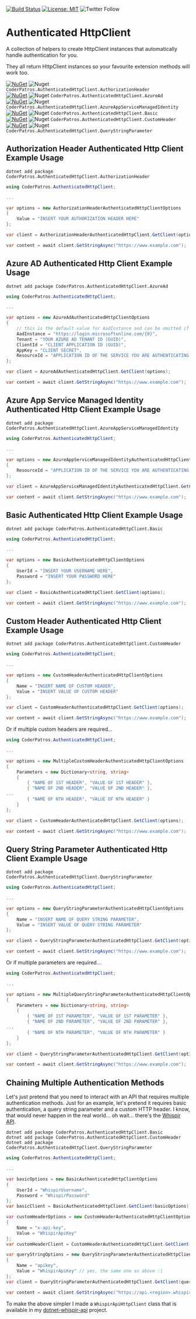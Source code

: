 [![Build Status](https://github.com/coderpatros/dotnet-authenticated-httpclient/workflows/.NET%20Core%20CI/badge.svg)](https://github.com/coderpatros/dotnet-authenticated-httpclient/actions?workflow=.NET+Core+CI)
[![License: MIT](https://img.shields.io/badge/License-MIT-yellow.svg)](https://opensource.org/licenses/MIT)
![Twitter Follow](https://img.shields.io/twitter/follow/coderpatros?style=social)

Authenticated HttpClient
========================

A collection of helpers to create HttpClient instances that automatically
handle authentication for you.

They all return HttpClient instances so your favourite extension methods will
work too.

[![NuGet](https://img.shields.io/nuget/v/CoderPatros.AuthenticatedHttpClient.AuthorizationHeader.svg?style=flat-square)](https://www.nuget.org/packages/CoderPatros.AuthenticatedHttpClient.AuthorizationHeader/)
![Nuget](https://img.shields.io/nuget/dt/CoderPatros.AuthenticatedHttpClient.AuthorizationHeader.svg)
`CoderPatros.AuthenticatedHttpClient.AuthorizationHeader`  
[![NuGet](https://img.shields.io/nuget/v/CoderPatros.AuthenticatedHttpClient.AzureAd.svg?style=flat-square)](https://www.nuget.org/packages/CoderPatros.AuthenticatedHttpClient.AzureAd/)
![Nuget](https://img.shields.io/nuget/dt/CoderPatros.AuthenticatedHttpClient.AzureAd.svg)
`CoderPatros.AuthenticatedHttpClient.AzureAd`  
[![NuGet](https://img.shields.io/nuget/v/CoderPatros.AuthenticatedHttpClient.AzureAppServiceManagedIdentity.svg?style=flat-square)](https://www.nuget.org/packages/CoderPatros.AuthenticatedHttpClient.AzureAppServiceManagedIdentity/)
![Nuget](https://img.shields.io/nuget/dt/CoderPatros.AuthenticatedHttpClient.AzureAppServiceManagedIdentity.svg)
`CoderPatros.AuthenticatedHttpClient.AzureAppServiceManagedIdentity`  
[![NuGet](https://img.shields.io/nuget/v/CoderPatros.AuthenticatedHttpClient.Basic.svg?style=flat-square)](https://www.nuget.org/packages/CoderPatros.AuthenticatedHttpClient.Basic/)
![Nuget](https://img.shields.io/nuget/dt/CoderPatros.AuthenticatedHttpClient.Basic.svg)
`CoderPatros.AuthenticatedHttpClient.Basic`  
[![NuGet](https://img.shields.io/nuget/v/CoderPatros.AuthenticatedHttpClient.CustomHeader.svg?style=flat-square)](https://www.nuget.org/packages/CoderPatros.AuthenticatedHttpClient.CustomHeader/)
![Nuget](https://img.shields.io/nuget/dt/CoderPatros.AuthenticatedHttpClient.CustomHeader.svg)
`CoderPatros.AuthenticatedHttpClient.CustomHeader`  
[![NuGet](https://img.shields.io/nuget/v/CoderPatros.AuthenticatedHttpClient.QueryStringParameter.svg?style=flat-square)](https://www.nuget.org/packages/CoderPatros.AuthenticatedHttpClient.QueryStringParameter/)
![Nuget](https://img.shields.io/nuget/dt/CoderPatros.AuthenticatedHttpClient.QueryStringParameter.svg)
`CoderPatros.AuthenticatedHttpClient.QueryStringParameter`  

Authorization Header Authenticated Http Client Example Usage
------------------------------------------------------------

```shell
dotnet add package CoderPatros.AuthenticatedHttpClient.AuthorizationHeader
```

```csharp
using CoderPatros.AuthenticatedHttpClient;

...

var options = new AuthorizationHeaderAuthenticatedHttpClientOptions
{
    Value = "INSERT YOUR AUTHORIZATION HEADER HERE"
};

var client = AuthorizationHeaderAuthenticatedHttpClient.GetClient(options);

var content = await client.GetStringAsync("https://www.example.com");
```

Azure AD Authenticated Http Client Example Usage
------------------------------------------------

```
dotnet add package CoderPatros.AuthenticatedHttpClient.AzureAd
```

```csharp
using CoderPatros.AuthenticatedHttpClient;

...

var options = new AzureAdAuthenticatedHttpClientOptions
{
    // this is the default value for AadInstance and can be omitted if you don't need to change it
    AadInstance = "https://login.microsoftonline.com/{0}",
    Tenant = "YOUR AZURE AD TENANT ID (GUID)",
    ClientId = "CLIENT APPLICATION ID (GUID)",
    AppKey = "CLIENT SECRET",
    ResourceId = "APPLICATION ID OF THE SERVICE YOU ARE AUTHENTICATING TO (GUID)"
};

var client = AzureAdAuthenticatedHttpClient.GetClient(options);

var content = await client.GetStringAsync("https://www.example.com");
```

Azure App Service Managed Identity Authenticated Http Client Example Usage
--------------------------------------------------------------------------

```shell
dotnet add package CoderPatros.AuthenticatedHttpClient.AzureAppServiceManagedIdentity
```

```csharp
using CoderPatros.AuthenticatedHttpClient;

...

var options = new AzureAppServiceManagedIdentityAuthenticatedHttpClientOptions
{
    ResourceId = "APPLICATION ID OF THE SERVICE YOU ARE AUTHENTICATING TO (GUID)"
};

var client = AzureAppServiceManagedIdentityAuthenticatedHttpClient.GetClient(options);

var content = await client.GetStringAsync("https://www.example.com");
```

Basic Authenticated Http Client Example Usage
---------------------------------------------

```shell
dotnet add package CoderPatros.AuthenticatedHttpClient.Basic
```

```csharp
using CoderPatros.AuthenticatedHttpClient;

...

var options = new BasicAuthenticatedHttpClientOptions
{
    UserId = "INSERT YOUR USERNAME HERE",
    Password = "INSERT YOUR PASSWORD HERE"
};

var client = BasicAuthenticatedHttpClient.GetClient(options);

var content = await client.GetStringAsync("https://www.example.com");
```

Custom Header Authenticated Http Client Example Usage
-----------------------------------------------------

```shell
dotnet add package CoderPatros.AuthenticatedHttpClient.CustomHeader
```

```csharp
using CoderPatros.AuthenticatedHttpClient;

...

var options = new CustomHeaderAuthenticatedHttpClientOptions
{
    Name = "INSERT NAME OF CUSTOM HEADER",
    Value = "INSERT VALUE OF CUSTOM HEADER"
};

var client = CustomHeaderAuthenticatedHttpClient.GetClient(options);

var content = await client.GetStringAsync("https://www.example.com");
```

Or if multiple custom headers are required...

```csharp
using CoderPatros.AuthenticatedHttpClient;

...

var options = new MultipleCustomHeaderAuthenticatedHttpClientOptions
{
    Parameters = new Dictionary<string, string>
    {
        { "NAME OF 1ST HEADER", "VALUE OF 1ST HEADER" },
        { "NAME OF 2ND HEADER", "VALUE OF 2ND HEADER" },
...
        { "NAME OF NTH HEADER", "VALUE OF NTH HEADER" }
    }
};

var client = CustomHeaderAuthenticatedHttpClient.GetClient(options);

var content = await client.GetStringAsync("https://www.example.com");
```

Query String Parameter Authenticated Http Client Example Usage
--------------------------------------------------------------

```shell
dotnet add package CoderPatros.AuthenticatedHttpClient.QueryStringParameter
```

```csharp
using CoderPatros.AuthenticatedHttpClient;

...

var options = new QueryStringParameterAuthenticatedHttpClientOptions
{
    Name = "INSERT NAME OF QUERY STRING PARAMETER",
    Value = "INSERT VALUE OF QUERY STRING PARAMETER"
};

var client = QueryStringParameterAuthenticatedHttpClient.GetClient(options);

var content = await client.GetStringAsync("https://www.example.com");
```

Or if multiple parameters are required...

```csharp
using CoderPatros.AuthenticatedHttpClient;

...

var options = new MultipleQueryStringParameterAuthenticatedHttpClientOptions
{
    Parameters = new Dictionary<string, string>
    {
        { "NAME OF 1ST PARAMETER", "VALUE OF 1ST PARAMETER" },
        { "NAME OF 2ND PARAMETER", "VALUE OF 2ND PARAMETER" },
...
        { "NAME OF NTH PARAMETER", "VALUE OF NTH PARAMETER" }
    }
};

var client = QueryStringParameterAuthenticatedHttpClient.GetClient(options);

var content = await client.GetStringAsync("https://www.example.com");
```

Chaining Multiple Authentication Methods
----------------------------------------

Let's just pretend that you need to interact with an API that requires
multiple authentication methods. Just for an example, let's pretend it
requires basic authentication, a query string parameter and a custom HTTP
header. I know, that would never happen in the real world... oh wait... there's the [Whispir API](https://whispir.github.io/api/).

```shell
dotnet add package CoderPatros.AuthenticatedHttpClient.Basic
dotnet add package CoderPatros.AuthenticatedHttpClient.CustomHeader
dotnet add package CoderPatros.AuthenticatedHttpClient.QueryStringParameter
```

```csharp
using CoderPatros.AuthenticatedHttpClient;

...

var basicOptions = new BasicAuthenticatedHttpClientOptions
{
    UserId = "WhispirUsername",
    Password = "WhispirPassword"
};
var basicClient = BasicAuthenticatedHttpClient.GetClient(basicOptions);

var customHeaderOptions = new CustomHeaderAuthenticatedHttpClientOptions
{
    Name = "x-api-key",
    Value = "WhispirApiKey"
};
var customHeaderClient = CustomHeaderAuthenticatedHttpClient.GetClient(customHeaderOptions, basicClient);

var queryStringOptions = new QueryStringParameterAuthenticatedHttpClientOptions
{
    Name = "apikey",
    Value = "WhispirApiKey" // yes, the same one as above :|
};
var client = QueryStringParameterAuthenticatedHttpClient.GetClient(queryStringOptions, customHeaderClient);

var content = await client.GetStringAsync("https://api.<region>.whispir.com/messages");
```

To make the above simpler I made a `WhispirApiHttpClient` class that is available in my [dotnet-whispir-api](https://github.com/coderpatros/dotnet-whispir-api) project.
